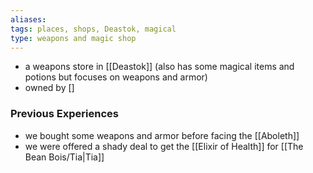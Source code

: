 ```yaml
---
aliases: 
tags: places, shops, Deastok, magical
type: weapons and magic shop
---
```


- a weapons store in [[Deastok]] (also has some magical items and potions but focuses on weapons and armor)
- owned by []

### Previous Experiences
-  we bought some weapons and armor before facing the [[Aboleth]]
-  we were offered a shady deal to get the [[Elixir of Health]] for [[The Bean Bois/Tia|Tia]]

